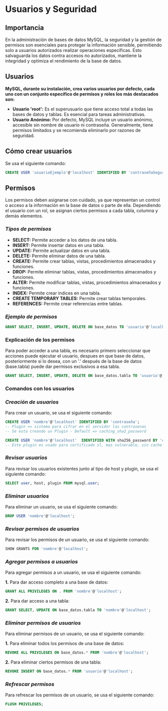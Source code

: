 # **Usuarios y Seguridad**

## **Importancia**

En la administración de bases de datos MySQL, la seguridad y la gestión de permisos son esenciales para proteger la información sensible, permitiendo solo a usuarios autorizados realizar operaciones específicas. Esto salvaguarda los datos contra accesos no autorizados, mantiene la integridad y optimiza el rendimiento de la base de datos.

## **Usuarios**

**MySQL, durante su instalación, crea varios usuarios por defecto, cada uno con un conjunto específico de permisos y roles los más destacados son:**

- **Usuario 'root':** Es el superusuario que tiene acceso total a todas las bases de datos y tablas. Es esencial para tareas administrativas.
- **Usuario Anónimo:** Por defecto, MySQL incluye un usuario anónimo, accesible sin nombre de usuario ni contraseña. Generalmente, tiene permisos limitados y se recomienda eliminarlo por razones de seguridad.

## **Cómo crear usuarios**

Se usa el siguiente comando:

```sql
CREATE USER 'usuarioEjemplo'@'localhost' IDENTIFIED BY 'contraseñaSegura';
```

## **Permisos**

Los permisos deben asignarse con cuidado, ya que representan un control o acceso a la información en la base de datos o parte de ella. Dependiendo el usuario con un rol, se asignan ciertos permisos a cada tabla, columna y demás elementos.

### *_Tipos de permisos_*

- **SELECT:** Permite acceder a los datos de una tabla.
- **INSERT:** Permite insertar datos en una tabla.
- **UPDATE:** Permite actualizar datos en una tabla.
- **DELETE:** Permite eliminar datos de una tabla.
- **CREATE:** Permite crear tablas, vistas, procedimientos almacenados y funciones.
- **DROP:** Permite eliminar tablas, vistas, procedimientos almacenados y funciones.
- **ALTER:** Permite modificar tablas, vistas, procedimientos almacenados y funciones.
- **INDEX:** Permite crear índices en una tabla.
- **CREATE TEMPORARY TABLES:** Permite crear tablas temporales.
- **REFERENCES:** Permite crear referencias entre tablas.

### *_Ejemplo de permisos_*

```sql
GRANT SELECT, INSERT, UPDATE, DELETE ON base_datos TO 'usuario'@'localhost';
```

### **Explicación de los permisos**

Para poder acceder a una tabla, es necesario primero seleccionar que acciones puede ejecutar el usuario, despues en que base de datos, posteriormente si lo desea, con un '.' después de la base de datos (base.tabla) puede dar permisos exclusivos a esa tabla.

```sql
GRANT SELECT, INSERT, UPDATE, DELETE ON base_datos.tabla TO 'usuario'@'localhost';
```

### **Comandos con los usuarios**

### **_Creación de usuarios_**

Para crear un usuario, se usa el siguiente comando:

```sql
CREATE USER 'nombre'@'localhost' IDENTIFIED BY 'contraseña';
-- Plugin => sistema para cifrar en el servidor las contrasenas
-- Se esta creando un Plugin - Default => caching_sha2_password
```

```sql
CREATE USER 'nombre'@'localhost'  IDENTIFIED WITH sha256_password BY 'contraseña';
-- Este plugin es usado para certificado sl, mas vulnerable, sin cache
```

### **_Revisar usuarios_**

Para revisar los usuarios existentes junto al tipo de host y plugin, se usa el siguiente comando:

```sql
SELECT user, host, plugin FROM mysql.user;
```

### **_Eliminar usuarios_**

Para eliminar un usuario, se usa el siguiente comando:

```sql
DROP USER 'nombre'@'localhost';
```

### **_Revisar permisos de usuarios_**

Para revisar los permisos de un usuario, se usa el siguiente comando:

```sql
SHOW GRANTS FOR 'nombre'@'localhost';
```

### **_Agregar permisos a usuarios_**

Para agregar permisos a un usuario, se usa el siguiente comando:

**1.** Para dar acceso completo a una base de datos:

```sql
GRANT ALL PRIVILEGES ON . FROM 'nombre'@'localhost';
```

**2.** Para dar acceso a una tabla:

```sql
GRANT SELECT, UPDATE ON base_datos.tabla TO 'nombre'@'localhost';
```

### **_Eliminar permisos de usuarios_**

Para eliminar permisos de un usuario, se usa el siguiente comando:

**1.** Para eliminar todos los permisos de una base de datos:

```sql
REVOKE ALL PRIVILEGES ON base_datos.* FROM 'nombre'@'localhost';
```

**2.** Para eliminar ciertos permisos de una tabla:

```sql
REVOKE INSERT ON base_datos.* FROM 'usuario'@'localhost';
```

### **_Refrescar permisos_**

Para refrescar los permisos de un usuario, se usa el siguiente comando:

```sql
FLUSH PRIVILEGES;
```
